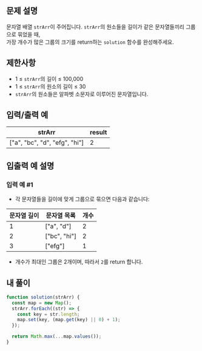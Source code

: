## 문제 설명

문자열 배열 `strArr`이 주어집니다. `strArr`의 원소들을 길이가 같은 문자열들끼리 그룹으로 묶었을 때,  
가장 개수가 많은 그룹의 크기를 return하는 `solution` 함수를 완성해주세요.

## 제한사항

- 1 ≤ `strArr`의 길이 ≤ 100,000
- 1 ≤ `strArr`의 원소의 길이 ≤ 30
- `strArr`의 원소들은 알파벳 소문자로 이루어진 문자열입니다.

## 입력/출력 예

| strArr                        | result |
| ----------------------------- | ------ |
| ["a", "bc", "d", "efg", "hi"] | 2      |

## 입출력 예 설명

### 입력 예 #1

- 각 문자열들을 길이에 맞게 그룹으로 묶으면 다음과 같습니다:

| 문자열 길이 | 문자열 목록  | 개수 |
| ----------- | ------------ | ---- |
| 1           | ["a", "d"]   | 2    |
| 2           | ["bc", "hi"] | 2    |
| 3           | ["efg"]      | 1    |

- 개수가 최대인 그룹은 2개이며, 따라서 `2`를 return 합니다.

## 내 풀이

```js
function solution(strArr) {
  const map = new Map();
  strArr.forEach((str) => {
    const key = str.length;
    map.set(key, (map.get(key) || 0) + 1);
  });

  return Math.max(...map.values());
}
```
